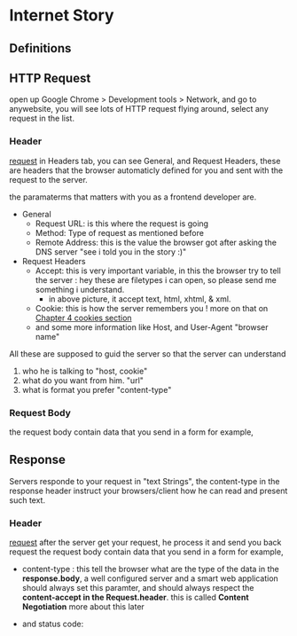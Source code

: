 # Internet Story

## Definitions

## HTTP Request

open up Google Chrome > Development tools > Network, and go to anywebsite, you will see lots of HTTP request flying around, select any request in the list.


### Header
[request](./assets/chrome.png)
in Headers tab, you can see General, and Request Headers, these are headers that the browser automaticly defined for you and sent with the request to the server.

the paramaterms that matters with you as a frontend developer are.

* General
  * Request URL: is this where the request is going
  * Method: Type of request as mentioned before
  * Remote Address: this is the value the browser got after asking the DNS server "see i told you in the story :)"
* Request Headers
  * Accept: this is very important variable, in this the browser try to tell the server : hey these are filetypes i can open, so please send me something i understand.
    * in above picture, it accept text, html, xhtml, & xml.
  * Cookie: this is how the server remembers you ! more on that on [Chapter 4 cookies section](../chapter_4/cookies-sessions.md)
  * and some more information like Host, and User-Agent "browser name"

All these are supposed to guid the server so that the server can understand
1. who he is talking to "host, cookie"
2. what do you want from him. "url"
3. what is format you prefer "content-type"

### Request Body

the request body contain data that you send in a form for example,

## Response

Servers responde to your request in "text Strings", the content-type in the response header instruct your browsers/client how he can read and present such text.

### Header
[request](./assets/response.png)
after the server get your request, he process it and send you back request
the request body contain data that you send in a form for example,


* content-type : this tell the browser what are the type of the data in the **response.body**, a well configured server and a smart web application should always set this paramter, and should always respect the **content-accept in the Request.header**. this is called **Content Negotiation** more about this later

* and status code: